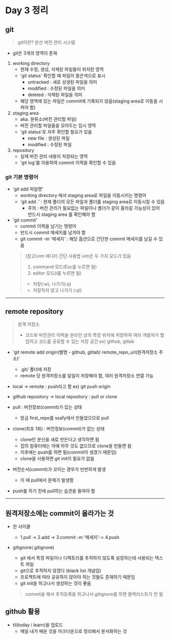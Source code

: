 # Day 3 정리

## git
> git이란?
> 분산 버전 관리 시스템

- git은 3개의 영역이 존재
1. working directory
   - 현재 수정, 생성, 삭제된 파일들이 위치한 영역
   - 'git status' 확인할 때 파일이 붉은색으로 표시
      - untracked : 새로 성생된 파일을 의미
      - modified : 수정된 파일을 의미
      - deleted : 삭제된 파일을 의미  
   - 해당 영역에 있는 파일은 commit에 기록되지 않음(staging area로 이동을 시켜야 함)
2. staging area
   - aka. 분류소(버전 관리할 파일)
   - 버전 관리할 파일들을 모아두는 임시 영역
   - 'git status'로 자주 확인할 필요가 있음 
      - new file : 생성된 파일
      - modified : 수정된 파일
3. repository
   - 실제 버전 관리 내용이 저장되는 영역  
   - 'git log'를 이용하여 commit 이력을 확인할 수 있음

### git 기본 명령어

- 'git add 파일명'
   - working directory 에서 staging area로 파일을 이동시키는 명령어
   - 'git add .' : 현재 폴더의 모든 파일과 폴더를 staging area로 이동시킬 수 있음
      - 주의 : 버전 관리가 필요없는 파일이나 폴더가 같이 올라갈 가능성이 있어 반드시 staging area 를 확인해야 함
- 'git commit'
   - commit 이력을 남기는 명령어
   - 반드시 commit 메세지를 남겨야 함
   - git commit -m '메세지' : 해당 옵션으로 간단한 commit 메세지를 남길 수 있음
   > (참고)vim 에디터 간단 사용법
   > vim은 두 가지 모드가 있음
   > 1. command 모드(Esc를 누르면 됨) 
   > 2. editor 모드(i를 누르면 됨) 
   > - 저장(:w), 나가기(:q)
   > - 저장하지 않고 나가기 (:q!)

---
   ## remote repository
   > 원격 저장소
   > - 코드와 버전관리 이력을 온라인 상의 특정 위치에 저장하여 여러 개발자가 협업하고 코드를 공유할 수 있는 저장 공간 ex) github, gitlab

- 'git remote add origin(별명 - github, gitlab) remote_repo_url(원격저장소 주소)'
   - .git/ 폴더에 저장
   - remote 당 원격저장소를 일일이 저장해야 함, 여러 원격저장소 연결 가능

- local -> remote : push라고 함 ex) git push origin
- github repository -> local repository : pull or clone
 - pull : 버전정보(commit)가 있는 상태
   -  방금 first_repo를 ssafy에서 만들었으므로 pull
 - clone(최초 1회) : 버전정보(commit)가 없는 상태
   - clone인 분신을 새로 만든다고 생각하면 됨
   - 집의 컴퓨터에는 아예 아무 것도 없으므로 clone을 만들면 됨
   - 이후에는 push를 하면 됨(commit이 생겼기 때문임)
   - clone을 사용하면 git init이 필요가 없음 
- 버전순서(commit)가 꼬이는 경우가 빈번하게 발생
   - 이 때 pull에서 문제가 발생함 
- push를 하기 전에 pull하는 습관을 들여야 함
---
## 원격저장소에는 commit이 올라가는 것

- 한 사이클
   - 1.pull -> 2.add -> 3.commit -m '메세지'-> 4.push

- gitignore(.gitignore)
   - git 에서 특정 파일이나 디렉토리를 추적하지 않도록 설정하는데 사용되는 텍스트 파일
   - git으로 추적하지 않겠다 (black list 개념임)
   - 프로젝트에 따라 공유하지 않아야 하는 것들도 존재하기 때문임
   - git init을 하고나서 생성하는 것이 좋음
   > commit을 해서 추적등록을 하고나서 gitignore를 하면 블랙리스트가 안 됨

## github 활용
* til(today i learn)을 업로드
   * 매일 내가 배운 것을 마크다운으로 정리해서 문서화하는 것